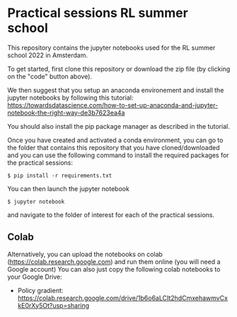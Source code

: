 # Practical sessions RL summer school

This repository contains the jupyter notebooks used for the RL summer school 2022 in Amsterdam.

To get started, first clone this repository or download the zip file (by clicking on the "code" button above).

We then suggest that you setup an anaconda environement and install the jupyter notebooks by following this tutorial:
https://towardsdatascience.com/how-to-set-up-anaconda-and-jupyter-notebook-the-right-way-de3b7623ea4a

You should also install the pip package manager as described in the tutorial.

Once you have created and activated a conda environment, you can go to the folder that contains this repository that you have cloned/downloaded and you can use the following command to install the required packages for the practical sessions:
```
$ pip install -r requirements.txt
```

You can then launch the jupyter notebook
```
$ jupyter notebook
```
and navigate to the folder of interest for each of the practical sessions.


## Colab

Alternatively, you can upload the notebooks on colab (https://colab.research.google.com) and run them online (you will need a Google account)
You can also just copy the following colab notebooks to your Google Drive:
* Policy gradient: https://colab.research.google.com/drive/1b6o6aLCIt2hdCmxehawmvCxkE0rXy5Ot?usp=sharing
